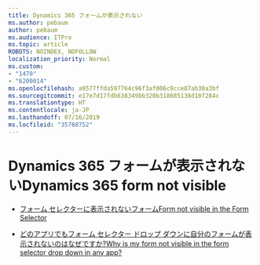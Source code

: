 ```yaml
---
title: Dynamics 365 フォームが表示されない
ms.author: pebaum
author: pebaum
ms.audience: ITPro
ms.topic: article
ROBOTS: NOINDEX, NOFOLLOW
localization_priority: Normal
ms.custom:
- "1470"
- "6200014"
ms.openlocfilehash: a9577ffda597764c96f3af006c9cce87ab30a3bf
ms.sourcegitcommit: e17e7d17fdb638349bb320b318085138d18f284c
ms.translationtype: HT
ms.contentlocale: ja-JP
ms.lasthandoff: 07/16/2019
ms.locfileid: "35760752"
---
```

# <a name="dynamics-365-form-not-visible"></a><span data-ttu-id="dbdfa-102">Dynamics 365 フォームが表示されない</span><span class="sxs-lookup"><span data-stu-id="dbdfa-102">Dynamics 365 form not visible</span></span>

* [<span data-ttu-id="dbdfa-103">フォーム セレクターに表示されないフォーム</span><span class="sxs-lookup"><span data-stu-id="dbdfa-103">Form not visible in the Form Selector</span></span>](https://docs.microsoft.com/ja-JP/dynamics365/customer-engagement/customize/control-access-forms)

* [<span data-ttu-id="dbdfa-104">どのアプリでもフォーム セレクター ドロップ ダウンに自分のフォームが表示されないのはなぜですか?</span><span class="sxs-lookup"><span data-stu-id="dbdfa-104">Why is my form not visible in the form selector drop down in any app?</span></span>](https://docs.microsoft.com/ja-JP/powerapps/maker/model-driven-apps/create-design-forms?branch=master#why-is-my-form-not-visible-in-the-form-selector-drop-down-in-my-app)
